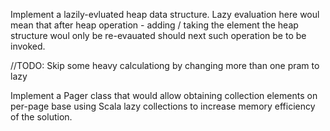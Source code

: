 
Implement a lazily-evluated heap data structure. Lazy evaluation here woul mean that after heap operation - adding /
taking the element the heap structure woul only be re-evauated should next such operation be to be invoked.

//TODO: Skip some heavy calculationg by changing more than one pram to lazy

Implement a Pager class that would allow obtaining collection elements on per-page base using Scala lazy collections
to increase memory efficiency of the solution.